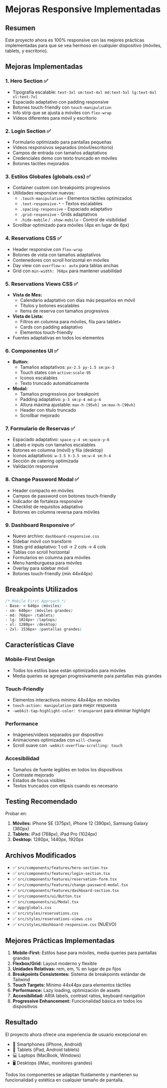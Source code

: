 # Mejoras Responsive Implementadas

## Resumen
Este proyecto ahora es 100% responsive con las mejores prácticas implementadas para que se vea hermoso en cualquier dispositivo (móviles, tablets, y escritorio).

## Mejoras Implementadas

### 1. **Hero Section** ✅
- Tipografía escalable: `text-3xl sm:text-4xl md:text-5xl lg:text-6xl xl:text-7xl`
- Espaciado adaptativo con padding responsive
- Botones touch-friendly con `touch-manipulation`
- Info strip que se ajusta a móviles con `flex-wrap`
- Videos diferentes para móvil y escritorio

### 2. **Login Section** ✅
- Formulario optimizado para pantallas pequeñas
- Videos responsivos separados (móvil/escritorio)
- Campos de entrada con tamaños adaptativos
- Credenciales demo con texto truncado en móviles
- Botones táctiles mejorados

### 3. **Estilos Globales (globals.css)** ✅
- Container custom con breakpoints progresivos
- Utilidades responsive nuevas:
  - `.touch-manipulation` - Elementos táctiles optimizados
  - `.text-responsive-*` - Textos escalables
  - `.spacing-responsive` - Espaciado adaptativo
  - `.grid-responsive` - Grids adaptativos
  - `.hide-mobile` / `.show-mobile` - Control de visibilidad
- Scrollbar optimizado para móviles (4px en lugar de 6px)

### 4. **Reservations CSS** ✅
- Header responsive con `flex-wrap`
- Botones de vista con tamaños adaptativos
- Contenedores con scroll horizontal en móviles
- Day view con `overflow-x: auto` para tablas anchas
- Grid con `min-width: 768px` para mantener usabilidad

### 5. **Reservations Views CSS** ✅
- **Vista de Mes:**
  - Calendario adaptativo con días más pequeños en móvil
  - Títulos y botones escalables
  - Items de reserva con tamaños progresivos
- **Vista de Lista:**
  - Filtros en columna para móviles, fila para tablet+
  - Cards con padding adaptativo
  - Elementos touch-friendly
- Fuentes adaptativas en todos los elementos

### 6. **Componentes UI** ✅
- **Button:**
  - Tamaños adaptativos: `px-2.5 py-1.5 sm:px-3`
  - Touch states con `active:scale-95`
  - Iconos escalables
  - Texto truncado automáticamente
- **Modal:**
  - Tamaños progressivos por breakpoint
  - Padding adaptativo: `p-3 sm:p-4 md:p-6`
  - Altura máxima ajustable: `max-h-[95vh] sm:max-h-[90vh]`
  - Header con título truncado
  - Scrollbar mejorado

### 7. **Formulario de Reservas** ✅
- Espaciado adaptativo: `space-y-4 sm:space-y-6`
- Labels e inputs con tamaños escalables
- Botones en columna (móvil) y fila (desktop)
- Iconos adaptativos: `w-3.5 h-3.5 sm:w-4 sm:h-4`
- Sección de catering optimizada
- Validación responsive

### 8. **Change Password Modal** ✅
- Header compacto en móviles
- Campos de password con botones touch-friendly
- Indicador de fortaleza responsive
- Checklist de requisitos adaptativo
- Botones en columna reversa para móviles

### 9. **Dashboard Responsive** ✅
- Nuevo archivo: `dashboard-responsive.css`
- Sidebar móvil con transform
- Stats grid adaptativo: 1 col → 2 cols → 4 cols
- Tablas con scroll horizontal
- Formularios en columna para móviles
- Menu hamburguesa para móviles
- Overlay para sidebar móvil
- Botones touch-friendly (min 44x44px)

## Breakpoints Utilizados

```css
/* Mobile First Approach */
- Base: < 640px (móviles)
- sm: 640px+ (móviles grandes)
- md: 768px+ (tablets)
- lg: 1024px+ (laptops)
- xl: 1280px+ (desktop)
- 2xl: 1536px+ (pantallas grandes)
```

## Características Clave

### Mobile-First Design
- Todos los estilos base están optimizados para móviles
- Media queries se agregan progresivamente para pantallas más grandes

### Touch-Friendly
- Elementos interactivos mínimo 44x44px en móviles
- `touch-action: manipulation` para mejor respuesta
- `-webkit-tap-highlight-color: transparent` para eliminar highlight

### Performance
- Imágenes/videos separados por dispositivo
- Animaciones optimizadas con `will-change`
- Scroll suave con `-webkit-overflow-scrolling: touch`

### Accesibilidad
- Tamaños de fuente legibles en todos los dispositivos
- Contraste mejorado
- Estados de focus visibles
- Textos truncados con ellipsis cuando es necesario

## Testing Recomendado

Probar en:
1. **Móviles:** iPhone SE (375px), iPhone 12 (390px), Samsung Galaxy (360px)
2. **Tablets:** iPad (768px), iPad Pro (1024px)
3. **Desktop:** 1280px, 1440px, 1920px

## Archivos Modificados

- ✅ `src/components/features/hero-section.tsx`
- ✅ `src/components/features/login-section.tsx`
- ✅ `src/components/features/reservation-form.tsx`
- ✅ `src/components/features/change-password-modal.tsx`
- ✅ `src/components/features/dashboard-section.tsx`
- ✅ `src/components/ui/Button.tsx`
- ✅ `src/components/ui/Modal.tsx`
- ✅ `app/globals.css`
- ✅ `src/styles/reservations.css`
- ✅ `src/styles/reservations-views.css`
- ✅ `src/styles/dashboard-responsive.css` (NUEVO)

## Mejores Prácticas Implementadas

1. **Mobile-First:** Estilos base para móviles, media queries para pantallas grandes
2. **Flexbox/Grid:** Layout moderno y flexible
3. **Unidades Relativas:** rem, em, % en lugar de px fijos
4. **Breakpoints Consistentes:** Sistema de breakpoints estándar de Tailwind
5. **Touch Targets:** Mínimo 44x44px para elementos táctiles
6. **Performance:** Lazy loading, optimización de assets
7. **Accesibilidad:** ARIA labels, contrast ratios, keyboard navigation
8. **Progressive Enhancement:** Funcionalidad básica en todos los dispositivos

## Resultado

El proyecto ahora ofrece una experiencia de usuario excepcional en:
- 📱 Smartphones (iPhone, Android)
- 📱 Tablets (iPad, Android tablets)
- 💻 Laptops (MacBook, Windows)
- 🖥️ Desktops (iMac, monitores grandes)

Todos los componentes se adaptan fluidamente y mantienen su funcionalidad y estética en cualquier tamaño de pantalla.



